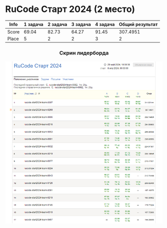 # RuCode Старт 2024 (2 место)

<div align="center">

|    Info | 1 задача | 2 задача | 3 задача | 4 задача | Общий результат |
|---------|----------|----------|----------|----------|-----------------|
| Score   | 69.04    | 82.73    | 64.27    | 91.45    | 307.4951        |
| Place   | 5        | 2        | 2        | 3        | 2               |

### Скрин лидерборда

![lb](leaderboard.png)

</div>
